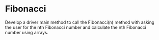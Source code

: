 # Fibonacci
Develop a driver main method to call the Fibonacci(n) method with asking the user for the nth Fibonacci number and calculate the nth Fibonacci number using arrays.
